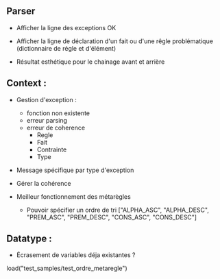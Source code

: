 ## Parser
- Afficher la ligne des exceptions OK
- Afficher la ligne de déclaration d'un fait ou d'une rêgle problématique (dictionnaire de régle et d'élément)

- Résultat esthétique pour le chainage avant et arrière

## Context : 
- Gestion d'exception : 
    - fonction non existente
    - erreur parsing
    - erreur de coherence
        - Regle
        - Fait
        - Contrainte
        - Type

- Message spécifique par type d'exception

- Gérer la cohérence
- Meilleur fonctionnement des métarègles
    - Pouvoir spécifier un ordre de tri ["ALPHA_ASC", "ALPHA_DESC", "PREM_ASC", "PREM_DESC", "CONS_ASC", "CONS_DESC"]

## Datatype : 
- Écrasement de variables déja existantes ? 


load("test_samples/test_ordre_metaregle")